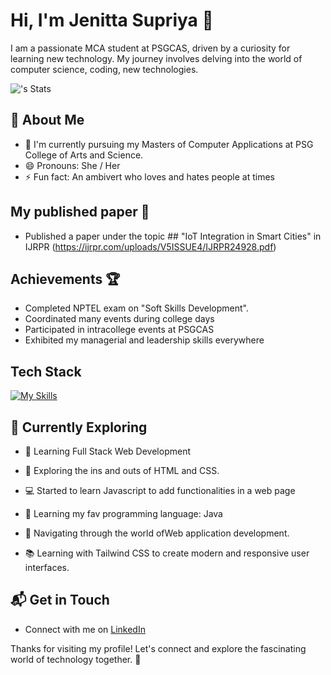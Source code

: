 # Hi, I'm Jenitta Supriya 👋

I am a passionate MCA student at PSGCAS, driven by a curiosity for learning new technology. My journey involves delving into the world of computer science, coding, new technologies.

![<username>'s Stats](https://github-readme-stats.vercel.app/api?username=jenitta2&theme=vue-dark&show_icons=true&hide_border=true&count_private=true)

## 🚀 About Me

- 🔭 I'm currently pursuing my Masters of Computer Applications at PSG College of Arts and Science.
- 😄 Pronouns: She / Her
- ⚡ Fun fact: An ambivert who loves and hates people at times

## My published paper 📃

- Published a paper under the topic ## "IoT Integration in Smart Cities" in IJRPR (https://ijrpr.com/uploads/V5ISSUE4/IJRPR24928.pdf)

## Achievements 🏆

- Completed NPTEL exam on "Soft Skills Development".
- Coordinated many events during college days
- Participated in intracollege events at PSGCAS
- Exhibited my managerial and leadership skills everywhere

## Tech Stack
[![My Skills](https://skillicons.dev/icons?i=js,html,css,java,javascript,tailwindcss)](https://skillicons.dev)

## 🌱 Currently Exploring

- 🚀 Learning Full Stack Web Development
  
- 🧨 Exploring the ins and outs of HTML and CSS.
  
- 💻 Started to learn Javascript to add functionalities in a web page
  
- 🔭 Learning my fav programming language: Java
  
- 🧭 Navigating through the world ofWeb application development.
  
- 📚 Learning with Tailwind CSS to create modern and responsive user interfaces.

## 📬 Get in Touch

- Connect with me on [LinkedIn](https://www.linkedin.com/in/jenitta-supriya/)

Thanks for visiting my profile! Let's connect and explore the fascinating world of technology together. 🚀
